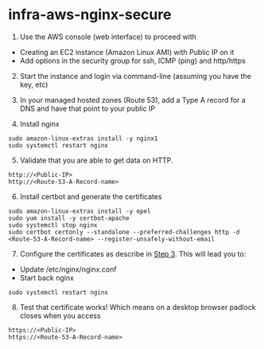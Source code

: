 # infra-aws-nginx-secure

1. Use the AWS console (web interface) to proceed with 
- Creating an EC2 instance (Amazon Linux AMI) with Public IP on it
- Add options in the security group for ssh, ICMP (ping) and http/https

2. Start the instance and login via command-line (assuming you have the key, etc)

3. In your managed hosted zones (Route 53), add a Type A record for a DNS and have that point to your public IP

4. Install nginx 

```
sudo amazon-linux-extras install -y nginx1
sudo systemctl restart nginx
```

5. Validate that you are able to get data on HTTP.
```
http://<Public-IP>
http://<Route-53-A-Record-name>
```

6. Install certbot and generate the certificates
```
sudo amazon-linux-extras install -y epel
sudo yum install -y certbot-apache
sudo systemctl stop nginx
sudo certbot certonly --standalone --preferred-challenges http -d <Route-53-A-Record-name> --register-unsafely-without-email
```
7. Configure the certificates as describe in [Step 3](https://www.digitalocean.com/community/tutorials/how-to-use-certbot-standalone-mode-to-retrieve-let-s-encrypt-ssl-certificates-on-centos-7). This will lead you to:
- Update /etc/nginx/nginx.conf
- Start back nginx
```
sudo systemctl restart nginx
```

8. Test that certificate works! Which means on a desktop browser padlock closes when you access
```
https://<Public-IP>
https://<Route-53-A-Record-name>
```
